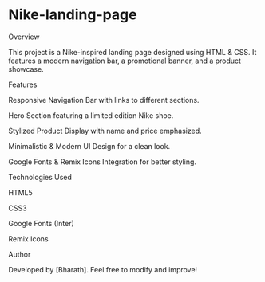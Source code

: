 # Nike-landing-page

Overview

This project is a Nike-inspired landing page designed using HTML & CSS. It features a modern navigation bar, a promotional banner, and a product showcase.

Features

Responsive Navigation Bar with links to different sections.

Hero Section featuring a limited edition Nike shoe.

Stylized Product Display with name and price emphasized.

Minimalistic & Modern UI Design for a clean look.

Google Fonts & Remix Icons Integration for better styling.

Technologies Used

HTML5

CSS3

Google Fonts (Inter)

Remix Icons

Author

Developed by [Bharath]. Feel free to modify and improve!
